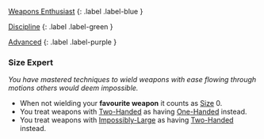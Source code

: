 
[Weapons Enthusiast](Game/Character-Development#Weapons%20Enthusiast)
{: .label .label-blue }

[Discipline](Game/Character-Development#Discipline)
{: .label .label-green }

[Advanced](Game/Character-Development#Advanced)
{: .label .label-purple }
### Size Expert
*You have mastered techniques to wield weapons with ease flowing through motions others would deem impossible.*
* When not wielding your **favourite weapon** it counts as [Size](Game/Handling-Equipment#Size) 0. 
* You treat weapons with [Two-Handed](Game/Core/Blocks/Two-Handed) as having [One-Handed](Game/Core/Blocks/One-Handed) instead.
* You treat weapons with [Impossibly-Large](Game/Core/Blocks/Impossibly-Large) as having [Two-Handed](Game/Core/Blocks/Two-Handed) instead.